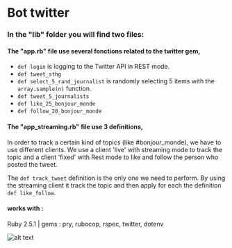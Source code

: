 # Bot twitter 

### In the "lib" folder you will find two files: 

#### The "app.rb" file use several fonctions related to the twitter gem,

  * `def login`  is logging to the Twitter API in REST mode.
  * `def tweet_sthg` 
  * `def select_5_rand_journalist` is randomly selecting 5 items with the `array.sample(n)` function.
  * `def tweet_5_journalists`
  * `def like_25_bonjour_monde`
  * `def follow_20_bonjour_monde`


#### The "app_streaming.rb" file use 3 definitions,

In order to track a certain kind of topics (like #bonjour_monde), we have to use different clients. We use a client 'live' with streaming mode to track the topic and a client 'fixed' with Rest mode to like and follow the person who posted the tweet.

The `def track_tweet` definition is the only one we need to perform. 
By using the streaming client it track the topic and then apply for each the definition `def like_follow`.


#### works with :
Ruby 2.5.1 | gems : pry, rubocop, rspec, twitter, dotenv


![alt text](https://media.giphy.com/media/26BRxIdjE82KNmVJm/giphy.gif "gif cuicui")
